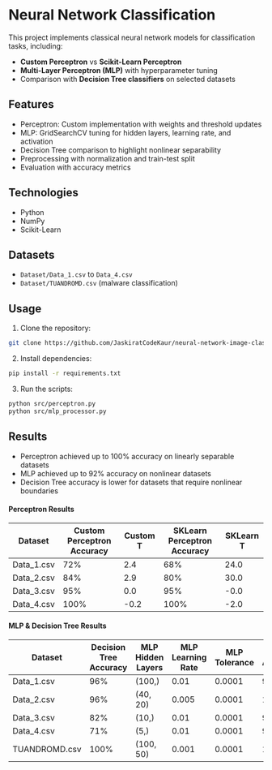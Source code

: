 # Neural Network Classification

This project implements classical neural network models for classification tasks, including:
- **Custom Perceptron** vs **Scikit-Learn Perceptron**
- **Multi-Layer Perceptron (MLP)** with hyperparameter tuning
- Comparison with **Decision Tree classifiers** on selected datasets

## Features
- Perceptron: Custom implementation with weights and threshold updates
- MLP: GridSearchCV tuning for hidden layers, learning rate, and activation
- Decision Tree comparison to highlight nonlinear separability
- Preprocessing with normalization and train-test split
- Evaluation with accuracy metrics

## Technologies
- Python
- NumPy
- Scikit-Learn

## Datasets
- `Dataset/Data_1.csv` to `Data_4.csv`
- `Dataset/TUANDROMD.csv` (malware classification)

## Usage
1. Clone the repository:
```bash
git clone https://github.com/JaskiratCodeKaur/neural-network-image-classification.git
```
2. Install dependencies:
```bash
pip install -r requirements.txt
```
3. Run the scripts:
```bash
python src/perceptron.py
python src/mlp_processor.py
```
## Results
- Perceptron achieved up to 100% accuracy on linearly separable datasets
- MLP achieved up to 92% accuracy on nonlinear datasets
- Decision Tree accuracy is lower for datasets that require nonlinear boundaries

#### Perceptron Results

<table>
  <thead>
    <tr>
      <th>Dataset</th>
      <th>Custom Perceptron Accuracy</th>
      <th>Custom T</th>
      <th>SKLearn Perceptron Accuracy</th>
      <th>SKLearn T</th>
    </tr>
  </thead>
  <tbody>
    <tr>
      <td>Data_1.csv</td>
      <td>72%</td>
      <td>2.4</td>
      <td>68%</td>
      <td>24.0</td>
    </tr>
    <tr>
      <td>Data_2.csv</td>
      <td>84%</td>
      <td>2.9</td>
      <td>80%</td>
      <td>30.0</td>
    </tr>
    <tr>
      <td>Data_3.csv</td>
      <td>95%</td>
      <td>0.0</td>
      <td>95%</td>
      <td>-0.0</td>
    </tr>
    <tr>
      <td>Data_4.csv</td>
      <td>100%</td>
      <td>-0.2</td>
      <td>100%</td>
      <td>-2.0</td>
    </tr>
  </tbody>
</table>

#### MLP & Decision Tree Results

<table>
  <thead>
    <tr>
      <th>Dataset</th>
      <th>Decision Tree Accuracy</th>
      <th>MLP Hidden Layers</th>
      <th>MLP Learning Rate</th>
      <th>MLP Tolerance</th>
      <th>MLP Accuracy</th>
      <th>MLP Iterations</th>
    </tr>
  </thead>
  <tbody>
    <tr>
      <td>Data_1.csv</td>
      <td>96%</td>
      <td>(100,)</td>
      <td>0.01</td>
      <td>0.0001</td>
      <td>92%</td>
      <td>14</td>
    </tr>
    <tr>
      <td>Data_2.csv</td>
      <td>96%</td>
      <td>(40, 20)</td>
      <td>0.005</td>
      <td>0.0001</td>
      <td>100%</td>
      <td>19</td>
    </tr>
    <tr>
      <td>Data_3.csv</td>
      <td>82%</td>
      <td>(10,)</td>
      <td>0.01</td>
      <td>0.0001</td>
      <td>91%</td>
      <td>15</td>
    </tr>
    <tr>
      <td>Data_4.csv</td>
      <td>71%</td>
      <td>(5,)</td>
      <td>0.01</td>
      <td>0.0001</td>
      <td>92%</td>
      <td>21</td>
    </tr>
    <tr>
      <td>TUANDROMD.csv</td>
      <td>100%</td>
      <td>(100, 50)</td>
      <td>0.001</td>
      <td>0.0001</td>
      <td>100%</td>
      <td>12</td>
    </tr>
  </tbody>
</table>
